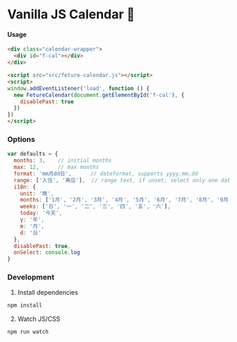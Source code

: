 # Vanilla JS Calendar 🍦

#### Usage

```html
<div class="calendar-wrapper">
  <div id="f-cal"></div>
</div>
```

```html
<script src="src/feture-calendar.js"></script>
<script>
window.addEventListener('load', function () {
  new FetureCalendar(document.getElementById('f-cal'), {
    disablePast: true
  })
})
</script>
```

### Options
```javascript
var defaults = {
  months: 3,    // initial months
  max: 12,      // max months
  format: 'mm月dd日',      // dateformat, supports yyyy,mm,dd
  range: ['入住', '离店'],  // range text, if unset, select only one date
  i18n: {
    unit: '晚',
    months: ['1月', '2月', '3月', '4月', '5月', '6月', '7月', '8月', '9月', '10月', '11月', '12月'],
    weeks: ['日', '一', '二', '三', '四', '五', '六'],
    today: '今天',
    y: '年',
    m: '月',
    d: '日'
  },
  disablePast: true,
  onSelect: console.log
}
```

### Development

1. Install dependencies

```bash
npm install
```

2. Watch JS/CSS

```bash
npm run watch
```